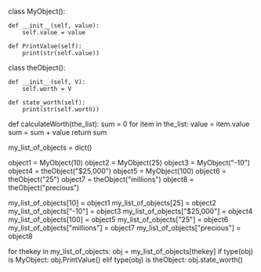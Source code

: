 
class MyObject():

    def __init__(self, value):
        self.value = value

    def PrintValue(self):
        print(str(self.value))

class theObject():

    def __init__(self, V):
        self.worth = V

    def state_worth(self):
        print(str(self.worth))

def calculateWorth(the_list):
    sum = 0
    for item in the_list:
        value = item.value
        sum = sum + value
    return sum

my_list_of_objects = dict()

object1 = MyObject(10)
object2 = MyObject(25)
object3 = MyObject("-10")
object4 = theObject("$25,000")
object5 = MyObject(100)
object6 = theObject("25")
object7 = theObject("millions")
object8 = theObject("precious")

my_list_of_objects[10] = object1
my_list_of_objects[25] = object2
my_list_of_objects["-10"] = object3
my_list_of_objects["$25,000"] = object4
my_list_of_objects[100] = object5
my_list_of_objects["25"] = object6
my_list_of_objects["millions"] = object7
my_list_of_objects["precious"] = object8

for thekey in my_list_of_objects:
    obj = my_list_of_objects[thekey]
    if type(obj) is MyObject:
        obj.PrintValue()
    elif type(obj) is theObject:
        obj.state_worth()

